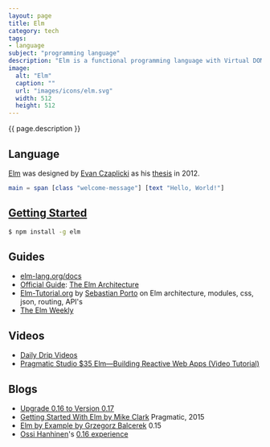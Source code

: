 ```yaml
---
layout: page
title: Elm
category: tech
tags:
- language
subject: "programming language"
description: "Elm is a functional programming language with Virtual DOM, strong types, immutable data structures, et. al."
image:
  alt: "Elm"
  caption: ""
  url: "images/icons/elm.svg"
  width: 512
  height: 512
---
```


{{ page.description }}

Language
--------

[Elm](http://elm-lang.org/)
was designed by [Evan Czaplicki](http://evan.czaplicki.us/)
as his [thesis](http://elm-lang.org/papers/concurrent-frp.pdf) in 2012.

```elm
main = span [class "welcome-message"] [text "Hello, World!"]
```

[Getting Started](http://elm-lang.org/get-started)
---------------

```bash
$ npm install -g elm
```

Guides
------
* [elm-lang.org/docs](http://elm-lang.org/docs)
* [Official Guide](http://guide.elm-lang.org/): [The Elm Architecture](http://guide.elm-lang.org/architecture/)
* [Elm-Tutorial.org](http://www.elm-tutorial.org/) by [Sebastian Porto](https://twitter.com/intent/user?screen_name=sebasporto) on Elm architecture, modules, css, json, routing, API's
* [The Elm Weekly](http://www.elmweekly.nl/)

Videos
------
* [Daily Drip Videos](https://www.dailydrip.com/topics/elm)
* [Pragmatic Studio $35 Elm—Building Reactive Web Apps (Video Tutorial)](https://pragmaticstudio.com/elm)

Blogs
-----------
* [Upgrade 0.16 to Version 0.17](https://github.com/elm-lang/elm-platform/blob/master/upgrade-docs/0.17.md)
* [Getting Started With Elm by Mike Clark](https://pragmaticstudio.com/blog/2014/12/19/getting-started-with-elm) Pragmatic, 2015
* [Elm by Example by Grzegorz Balcerek](http://elm-by-example.org/) 0.15
* [Ossi Hanhinen](https://www.twitter.com/ohanhi)'s [0.16 experience](https://gist.github.com/ohanhi/0d3d83cf3f0d7bbea9db)
